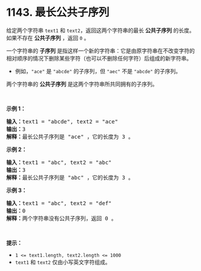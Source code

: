 # 1143. 最长公共子序列 

<p>给定两个字符串 <code>text1</code> 和 <code>text2</code>，返回这两个字符串的最长 <strong>公共子序列</strong> 的长度。如果不存在 <strong>公共子序列</strong> ，返回 <code>0</code> 。</p>

<p>一个字符串的 <strong>子序列</strong><em> </em>是指这样一个新的字符串：它是由原字符串在不改变字符的相对顺序的情况下删除某些字符（也可以不删除任何字符）后组成的新字符串。</p>

<ul>
	<li>例如，<code>"ace"</code> 是 <code>"abcde"</code> 的子序列，但 <code>"aec"</code> 不是 <code>"abcde"</code> 的子序列。</li>
</ul>

<p>两个字符串的 <strong>公共子序列</strong> 是这两个字符串所共同拥有的子序列。</p>

<p> </p>

<p><strong>示例 1：</strong></p>

<pre>
<strong>输入：</strong>text1 = "abcde", text2 = "ace" 
<strong>输出：</strong>3  
<strong>解释：</strong>最长公共子序列是 "ace" ，它的长度为 3 。
</pre>

<p><strong>示例 2：</strong></p>

<pre>
<strong>输入：</strong>text1 = "abc", text2 = "abc"
<strong>输出：</strong>3
<strong>解释：</strong>最长公共子序列是 "abc" ，它的长度为 3 。
</pre>

<p><strong>示例 3：</strong></p>

<pre>
<strong>输入：</strong>text1 = "abc", text2 = "def"
<strong>输出：</strong>0
<strong>解释：</strong>两个字符串没有公共子序列，返回 0 。
</pre>

<p> </p>

<p><strong>提示：</strong></p>

<ul>
	<li><code>1 <= text1.length, text2.length <= 1000</code></li>
	<li><code>text1</code> 和 <code>text2</code> 仅由小写英文字符组成。</li>
</ul>
